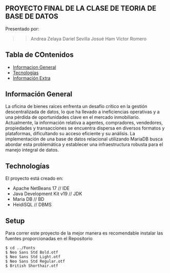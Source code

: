 ## PROYECTO FINAL DE LA CLASE DE TEORIA DE BASE DE DATOS 
Presentado por: 
  >> Andrea Zelaya
  >> Dariel Sevilla
  >> Josué Ham
  >> Víctor Romero  

## Tabla de COntenidos
* [Informacion General](#general-info)
* [Tecnologías](#technologies)
* [Información Extra](#setup)

## Información General
La oficina de bienes raíces enfrenta un desafío crítico en la gestión descentralizada de datos, 
lo que ha llevado a ineficiencias operativas y a una pérdida de oportunidades clave en el mercado inmobiliario. 
Actualmente, la información relativa a agentes, compradores, vendedores, propiedades y transacciones se encuentra 
dispersa en diversos formatos y plataformas, dificultando su acceso eficiente y su análisis. 
La implementación de una base de datos relacional utilizando MariaDB busca abordar esta problemática y establecer 
una infraestructura robusta para el manejo integral de datos.
	
## Technologías
El proyecto está creado en:
* Apache NetBeans 17         // IDE
* Java Development Kit v19   // JDK
* Maria DB                   // BD
* HeidiSQL                   // DBMS
	
## Setup
Para correr este proyecto de la mejor manera es recomendable instalar las fuentes proporcionadas en el Repositorio

```
$ cd ../Fonts
$ Neo Sans Std Bold.otf
$ Neo Sans Std Light.otf
$ Neo Sans Std Regular.otf
$ British Shorthair.otf
```

